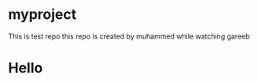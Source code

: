 # myproject
This is test repo
this repo is created by muhammed while watching gareeb 
<h1>Hello </h1>
